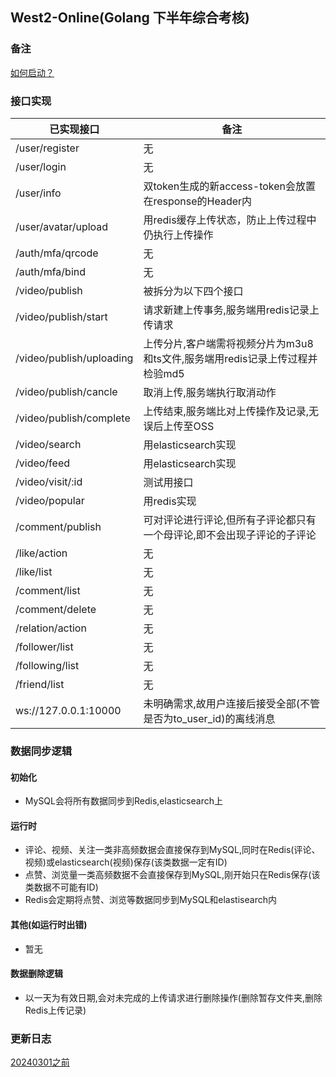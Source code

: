 ## West2-Online(Golang 下半年综合考核)

### 备注
[如何启动？](./docs/quickstart/guide.md)

### 接口实现

|已实现接口|备注|
|-|-|
|/user/register|无|
|/user/login|无|
|/user/info|双token生成的新access-token会放置在response的Header内|
|/user/avatar/upload|用redis缓存上传状态，防止上传过程中仍执行上传操作|
|/auth/mfa/qrcode|无|
|/auth/mfa/bind|无|
|/video/publish|被拆分为以下四个接口|
|/video/publish/start|请求新建上传事务,服务端用redis记录上传请求|
|/video/publish/uploading|上传分片,客户端需将视频分片为m3u8和ts文件,服务端用redis记录上传过程并检验md5|
|/video/publish/cancle|取消上传,服务端执行取消动作|
|/video/publish/complete|上传结束,服务端比对上传操作及记录,无误后上传至OSS|
|/video/search|用elasticsearch实现|
|/video/feed|用elasticsearch实现|
|/video/visit/:id|测试用接口|
|/video/popular|用redis实现|
|/comment/publish|可对评论进行评论,但所有子评论都只有一个母评论,即不会出现子评论的子评论|
|/like/action|无|
|/like/list|无|
|/comment/list|无|
|/comment/delete|无|
|/relation/action|无|
|/follower/list|无|
|/following/list|无|
|/friend/list|无|
|ws://127.0.0.1:10000|未明确需求,故用户连接后接受全部(不管是否为to_user_id)的离线消息|

### 数据同步逻辑

#### 初始化
- MySQL会将所有数据同步到Redis,elasticsearch上

#### 运行时
- 评论、视频、关注一类非高频数据会直接保存到MySQL,同时在Redis(评论、视频)或elasticsearch(视频)保存(该类数据一定有ID)
- 点赞、浏览量一类高频数据不会直接保存到MySQL,刚开始只在Redis保存(该类数据不可能有ID)
- Redis会定期将点赞、浏览等数据同步到MySQL和elastisearch内

#### 其他(如运行时出错)
- 暂无

#### 数据删除逻辑
- 以一天为有效日期,会对未完成的上传请求进行删除操作(删除暂存文件夹,删除Redis上传记录)

### 更新日志
[20240301之前](./docs/logs/update_logs_01.md)
